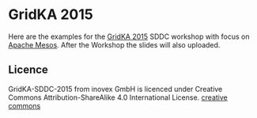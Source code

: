 # GridKA 2015
Here are the examples for the [GridKA 2015](gridka-school.scc.kit.edu) SDDC workshop with focus on [Apache Mesos](https://mesos.apache.org/). After the Workshop the slides will also uploaded.

## Licence
GridKA-SDDC-2015 from inovex GmbH is licenced under Creative Commons Attribution-ShareAlike 4.0 International License.
[creative commons](https://creativecommons.org/licenses/by-sa/4.0/legalcode)